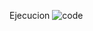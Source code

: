 Ejecucion 
![code](https://github.com/user-attachments/assets/5473176d-4bc5-40e6-af1b-4e16b5fd6a0c)

